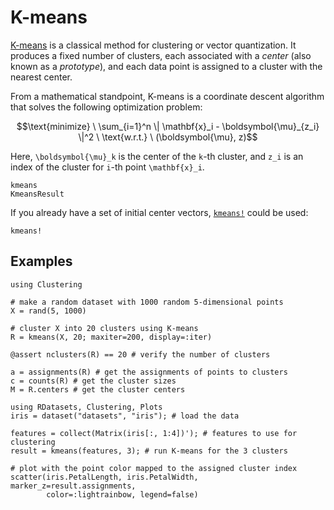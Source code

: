 # K-means

[K-means](http://en.wikipedia.org/wiki/K_means) is a classical method for
clustering or vector quantization. It produces a fixed number of clusters,
each associated with a *center* (also known as a *prototype*), and each data
point is assigned to a cluster with the nearest center.

From a mathematical standpoint, K-means is a coordinate descent
algorithm that solves the following optimization problem:
```math
\text{minimize} \ \sum_{i=1}^n \| \mathbf{x}_i - \boldsymbol{\mu}_{z_i} \|^2 \ \text{w.r.t.} \ (\boldsymbol{\mu}, z)
```
Here, ``\boldsymbol{\mu}_k`` is the center of the ``k``-th cluster, and
``z_i`` is an index of the cluster for ``i``-th point ``\mathbf{x}_i``.

```@docs
kmeans
KmeansResult
```

If you already have a set of initial center vectors, [`kmeans!`](@ref)
could be used:

```@docs
kmeans!
```

## Examples

```@example julia
using Clustering

# make a random dataset with 1000 random 5-dimensional points
X = rand(5, 1000)

# cluster X into 20 clusters using K-means
R = kmeans(X, 20; maxiter=200, display=:iter)

@assert nclusters(R) == 20 # verify the number of clusters

a = assignments(R) # get the assignments of points to clusters
c = counts(R) # get the cluster sizes
M = R.centers # get the cluster centers
```

```@example Scatter plot of the K-means clustering results
using RDatasets, Clustering, Plots
iris = dataset("datasets", "iris"); # load the data

features = collect(Matrix(iris[:, 1:4])'); # features to use for clustering
result = kmeans(features, 3); # run K-means for the 3 clusters

# plot with the point color mapped to the assigned cluster index
scatter(iris.PetalLength, iris.PetalWidth, marker_z=result.assignments,
        color=:lightrainbow, legend=false)
```
